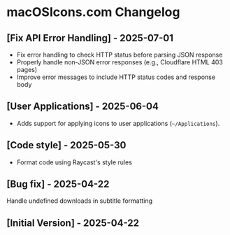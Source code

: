 # macOSIcons.com Changelog

## [Fix API Error Handling] - 2025-07-01

- Fix error handling to check HTTP status before parsing JSON response
- Properly handle non-JSON error responses (e.g., Cloudflare HTML 403 pages)
- Improve error messages to include HTTP status codes and response body

## [User Applications] - 2025-06-04

- Adds support for applying icons to user applications (`~/Applications`).

## [Code style] - 2025-05-30

- Format code using Raycast's style rules

## [Bug fix] - 2025-04-22

Handle undefined downloads in subtitle formatting

## [Initial Version] - 2025-04-22
